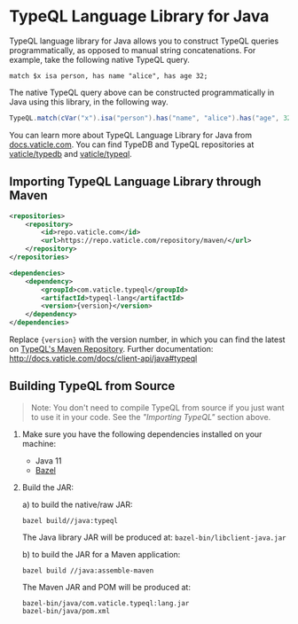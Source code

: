 # TypeQL Language Library for Java

TypeQL language library for Java allows you to construct TypeQL queries programmatically, as opposed to manual string concatenations. For example, take the following native TypeQL query.

```typeql
match $x isa person, has name "alice", has age 32;
``` 

The native TypeQL query above can be constructed programmatically in Java using this library, in the following way.

```java
TypeQL.match(cVar("x").isa("person").has("name", "alice").has("age", 32));
```

You can learn more about TypeQL Language Library for Java from [docs.vaticle.com](https://docs.vaticle.com/docs/query/overview). You can find TypeDB and TypeQL repositories at [vaticle/typedb](https://github.com/vaticle/typedb) and [vaticle/typeql](https://github.com/vaticle/typeql).

## Importing TypeQL Language Library through Maven

```xml
<repositories>
    <repository>
        <id>repo.vaticle.com</id>
        <url>https://repo.vaticle.com/repository/maven/</url>
    </repository>
</repositories>

<dependencies>
    <dependency>
        <groupId>com.vaticle.typeql</groupId>
        <artifactId>typeql-lang</artifactId>
        <version>{version}</version>
    </dependency>
</dependencies>
```

Replace `{version}` with the version number, in which you can find the latest on [TypeQL's Maven Repository](https://repo.vaticle.com/#browse/browse:maven:com%2Fvaticle%2Ftypeql%2Ftypeql-lang). Further documentation: http://docs.vaticle.com/docs/client-api/java#typeql

## Building TypeQL from Source

> Note: You don't need to compile TypeQL from source if you just want to use it in your code. See the _"Importing TypeQL"_ section above.

1. Make sure you have the following dependencies installed on your machine:
    - Java 11
    - [Bazel](https://docs.bazel.build/versions/master/install.html)

2. Build the JAR:

   a) to build the native/raw JAR:
   ```
   bazel build//java:typeql
   ```
   The Java library JAR will be produced at: `bazel-bin/libclient-java.jar`

   b) to build the JAR for a Maven application:
   ```
   bazel build //java:assemble-maven
   ```
   The Maven JAR and POM will be produced at: 
   ```
   bazel-bin/java/com.vaticle.typeql:lang.jar
   bazel-bin/java/pom.xml
   ```